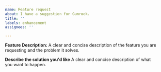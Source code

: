 ```yaml
---
name: Feature request
about: I have a suggestion for Gunrock.
title: ''
labels: enhancement
assignees: ''

---
```


**Feature Description:**
A clear and concise description of the feature you are requesting and the problem it solves.

**Describe the solution you'd like**
A clear and concise description of what you want to happen.

